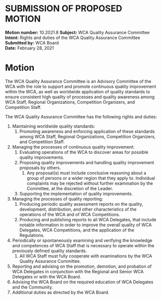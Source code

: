 # SUBMISSION OF PROPOSED MOTION

**Motion number:** 10.2021.8
**Subject:** WCA Quality Assurance Committee  
**Intent:** Rights and duties of the WCA Quality Assurance Committee  
**Submitted by:** WCA Board  
**Date:** February 28, 2021

# Motion

The WCA Quality Assurance Committee is an Advisory Committee of the WCA with the role to support and promote continuous quality improvement within the WCA, as well as worldwide application of quality standards to ensure consistent high quality of processes and quality awareness among WCA Staff, Regional Organizations, Competition Organizers, and Competition Staff.

The WCA Quality Assurance Committee has the following rights and duties:

1. Maintaining worldwide quality standards:
   1. Promoting awareness and enforcing application of these standards among WCA Staff, Regional Organizations, Competition Organizers, and Competition Staff.
2. Managing the processes of continuous quality improvement:
   1. Evaluating operations of the WCA to discover areas for possible quality improvements.
   2. Proposing quality improvements and handling quality improvement proposals by others.
      1. Any proposal(s) must include conclusive reasoning about a group of persons or a wider region that they apply to. Individual complaints may be rejected without further examination by the Committee, at the discretion of the Leader.
   3. Supporting the implementation of quality improvements.
3. Managing the processes of quality reporting:
   1. Producing periodic quality assessment reports on the quality, development, distribution, and other characteristics of the operations of the WCA and of WCA Competitions.
   2. Producing and publishing reports to all WCA Delegates, that include notable information in order to improve the overall quality of WCA Delegates, WCA Competitions, and the application of the Regulations.
4. Periodically or spontaneously examining and verifying the knowledge and competences of WCA Staff that is necessary to operate within the previously defined quality standards.
   1. All WCA Staff must fully cooperate with examinations by the WCA Quality Assurance Committee.
5. Reporting and advising on the promotion, demotion, and probation of WCA Delegates in conjunction with the Regional and Senior WCA Delegates or with the WCA Board.
6. Advising the WCA Board on the required education of WCA Delegates and the Community.
7. Additional duties as directed by the WCA Board.
